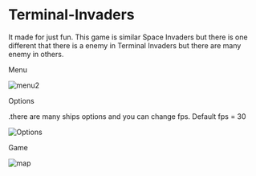 # Terminal-Invaders
 It made for just fun. This game is similar Space Invaders but there is one different that there is a enemy in Terminal Invaders but there are many enemy in others.

Menu

![menu2](https://user-images.githubusercontent.com/73202042/151682780-81bb23d2-0759-4ec6-b132-e033ff4533cc.PNG)


Options

.there are many ships options and you can change fps. Default fps = 30


![Options](https://user-images.githubusercontent.com/73202042/151682788-f5aef7fa-96db-4941-8522-72b33e828ac1.PNG)

Game


![map](https://user-images.githubusercontent.com/73202042/151682791-65d8d3d2-fe23-40c6-b403-71b39cebdbd1.PNG)
